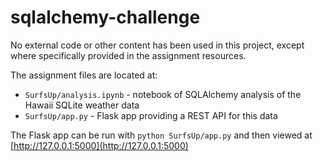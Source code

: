 # sqlalchemy-challenge

No external code or other content has been used in this project, except where specifically provided in the assignment resources.

The assignment files are located at:

- `SurfsUp/analysis.ipynb` - notebook of SQLAlchemy analysis of the Hawaii SQLite weather data
- `SurfsUp/app.py` - Flask app providing a REST API for this data

The Flask app can be run with `python SurfsUp/app.py` and then viewed at [http://127.0.0.1:5000](http://127.0.0.1:5000)
